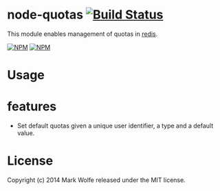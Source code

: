 # node-quotas [![Build Status](https://drone.io/github.com/wolfeidau/node-quotas/status.png)](https://drone.io/github.com/wolfeidau/node-quotas/latest)

This module enables management of quotas in [redis](http://redis.io/).

[![NPM](https://nodei.co/npm/node-quotas.png)](https://nodei.co/npm/node-quotas/)
[![NPM](https://nodei.co/npm-dl/node-quotas.png)](https://nodei.co/npm/node-quotas/)

# Usage

# features

* Set default quotas given a unique user identifier, a type and a default value.

# License

Copyright (c) 2014 Mark Wolfe released under the MIT license.